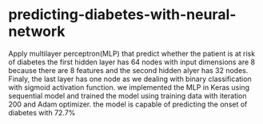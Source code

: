 # predicting-diabetes-with-neural-network
Apply multilayer perceptron(MLP) that predict whether the patient is at risk of diabetes 
the first hidden layer has 64 nodes with  input dimensions  are 8 because there are 8 features and 
the second hidden alyer has 32 nodes. Finaly, the last layer has one node as we dealing with binary classification with 
sigmoid activation function.
we implemented the MLP in Keras using sequential model and trained the model using training data with iteration 200 and Adam optimizer.
the model is capable of predicting the onset of diabetes with 72.7%  
